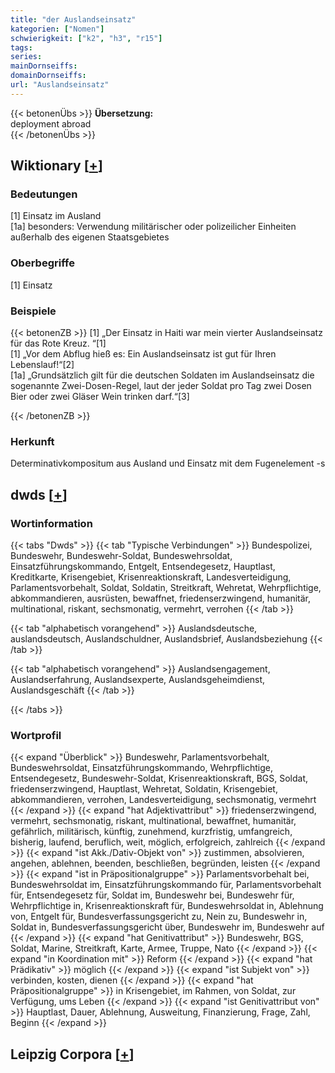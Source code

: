```yaml
---
title: "der Auslandseinsatz"
kategorien: ["Nomen"]
schwierigkeit: ["k2", "h3", "r15"]
tags:
series:
mainDornseiffs:
domainDornseiffs:
url: "Auslandseinsatz"
---
```


{{< betonenÜbs >}}
**Übersetzung:**  
deployment abroad  
{{< /betonenÜbs >}}

## Wiktionary [[+](https://de.wiktionary.org/wiki/Auslandseinsatz)]

### Bedeutungen
[1] Einsatz im Ausland  
[1a] besonders: Verwendung militärischer oder polizeilicher Einheiten außerhalb des eigenen Staatsgebietes  

### Oberbegriffe
[1] Einsatz  

### Beispiele
{{< betonenZB >}}
[1] „Der Einsatz in Haiti war mein vierter Auslandseinsatz für das Rote Kreuz. “[1]  
[1] „Vor dem Abflug hieß es: Ein Auslandseinsatz ist gut für Ihren Lebenslauf!“[2]  
[1a] „Grundsätzlich gilt für die deutschen Soldaten im Auslandseinsatz die sogenannte Zwei-Dosen-Regel, laut der jeder Soldat pro Tag zwei Dosen Bier oder zwei Gläser Wein trinken darf.“[3]  

{{< /betonenZB >}}
### Herkunft
Determinativkompositum aus Ausland und Einsatz mit dem Fugenelement -s  



## dwds [[+](https://www.dwds.de/wb/Auslandseinsatz)]

### Wortinformation
{{< tabs "Dwds" >}}
{{< tab "Typische Verbindungen" >}}
Bundespolizei, Bundeswehr, Bundeswehr-Soldat, Bundeswehrsoldat, Einsatzführungskommando, Entgelt, Entsendegesetz, Hauptlast, Kreditkarte, Krisengebiet, Krisenreaktionskraft, Landesverteidigung, Parlamentsvorbehalt, Soldat, Soldatin, Streitkraft, Wehretat, Wehrpflichtige, abkommandieren, ausrüsten, bewaffnet, friedenserzwingend, humanitär, multinational, riskant, sechsmonatig, vermehrt, verrohen
{{< /tab >}}

{{< tab "alphabetisch vorangehend" >}}
Auslandsdeutsche, auslandsdeutsch, Auslandschuldner, Auslandsbrief, Auslandsbeziehung
{{< /tab >}}

{{< tab "alphabetisch vorangehend" >}}
Auslandsengagement, Auslandserfahrung, Auslandsexperte, Auslandsgeheimdienst, Auslandsgeschäft
{{< /tab >}}

{{< /tabs >}}

### Wortprofil
{{< expand "Überblick" >}} Bundeswehr, Parlamentsvorbehalt, Bundeswehrsoldat, Einsatzführungskommando, Wehrpflichtige, Entsendegesetz, Bundeswehr-Soldat, Krisenreaktionskraft, BGS, Soldat, friedenserzwingend, Hauptlast, Wehretat, Soldatin, Krisengebiet, abkommandieren, verrohen, Landesverteidigung, sechsmonatig, vermehrt {{< /expand >}}
{{< expand "hat Adjektivattribut" >}} friedenserzwingend, vermehrt, sechsmonatig, riskant, multinational, bewaffnet, humanitär, gefährlich, militärisch, künftig, zunehmend, kurzfristig, umfangreich, bisherig, laufend, beruflich, weit, möglich, erfolgreich, zahlreich {{< /expand >}}
{{< expand "ist Akk./Dativ-Objekt von" >}} zustimmen, absolvieren, angehen, ablehnen, beenden, beschließen, begründen, leisten {{< /expand >}}
{{< expand "ist in Präpositionalgruppe" >}} Parlamentsvorbehalt bei, Bundeswehrsoldat im, Einsatzführungskommando für, Parlamentsvorbehalt für, Entsendegesetz für, Soldat im, Bundeswehr bei, Bundeswehr für, Wehrpflichtige in, Krisenreaktionskraft für, Bundeswehrsoldat in, Ablehnung von, Entgelt für, Bundesverfassungsgericht zu, Nein zu, Bundeswehr in, Soldat in, Bundesverfassungsgericht über, Bundeswehr im, Bundeswehr auf {{< /expand >}}
{{< expand "hat Genitivattribut" >}} Bundeswehr, BGS, Soldat, Marine, Streitkraft, Karte, Armee, Truppe, Nato {{< /expand >}}
{{< expand "in Koordination mit" >}} Reform {{< /expand >}}
{{< expand "hat Prädikativ" >}} möglich {{< /expand >}}
{{< expand "ist Subjekt von" >}} verbinden, kosten, dienen {{< /expand >}}
{{< expand "hat Präpositionalgruppe" >}} in Krisengebiet, im Rahmen, von Soldat, zur Verfügung, ums Leben {{< /expand >}}
{{< expand "ist Genitivattribut von" >}} Hauptlast, Dauer, Ablehnung, Ausweitung, Finanzierung, Frage, Zahl, Beginn {{< /expand >}}

## Leipzig Corpora [[+](https://corpora.uni-leipzig.de/en/res?word=Auslandseinsatz&corpusId=deu_newscrawl-public_2018)]

